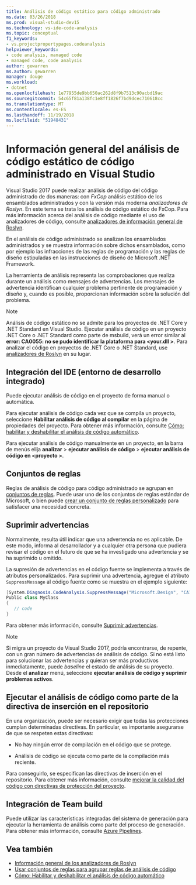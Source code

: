 ```yaml
---
title: Análisis de código estático para código administrado
ms.date: 03/26/2018
ms.prod: visual-studio-dev15
ms.technology: vs-ide-code-analysis
ms.topic: conceptual
f1_keywords:
- vs.projectpropertypages.codeanalysis
helpviewer_keywords:
- code analysis, managed code
- managed code, code analysis
author: gewarren
ms.author: gewarren
manager: douge
ms.workload:
- dotnet
ms.openlocfilehash: 1e77955de9bb650ac262d8f9b7513c90acbd19ac
ms.sourcegitcommit: 54c65f81a138fc1e8ff1826f7bd9dcec710618cc
ms.translationtype: MT
ms.contentlocale: es-ES
ms.lasthandoff: 11/19/2018
ms.locfileid: "51948431"
---
```

# <a name="overview-of-static-code-analysis-for-managed-code-in-visual-studio"></a>Información general del análisis de código estático de código administrado en Visual Studio

Visual Studio 2017 puede realizar análisis de código del código administrado de dos maneras: con *FxCop* análisis estático de los ensamblados administrados y con la versión más moderna *analizadores de Roslyn*. En este tema se trata los análisis de código estático de FxCop. Para más información acerca del análisis de código mediante el uso de analizadores de código, consulte [analizadores de información general de Roslyn](../code-quality/roslyn-analyzers-overview.md).

En el análisis de código administrado se analizan los ensamblados administrados y se muestra información sobre dichos ensamblados, como por ejemplo las infracciones de las reglas de programación y las reglas de diseño estipuladas en las instrucciones de diseño de Microsoft .NET Framework.

La herramienta de análisis representa las comprobaciones que realiza durante un análisis como mensajes de advertencias. Los mensajes de advertencia identifican cualquier problema pertinente de programación y diseño y, cuando es posible, proporcionan información sobre la solución del problema.

> [!NOTE]
> Análisis de código estático no se admite para los proyectos de .NET Core y .NET Standard en Visual Studio. Ejecutar análisis de código en un proyecto .NET Core o .NET Standard como parte de msbuild, verá un error similar al **error: CA0055: no se pudo identificar la plataforma para \<your.dll >**. Para analizar el código en proyectos de .NET Core o .NET Standard, use [analizadores de Roslyn](../code-quality/roslyn-analyzers-overview.md) en su lugar.

## <a name="ide-integrated-development-environment-integration"></a>Integración del IDE (entorno de desarrollo integrado)

Puede ejecutar análisis de código en el proyecto de forma manual o automática.

Para ejecutar análisis de código cada vez que se compila un proyecto, seleccione **Habilitar análisis de código al compilar** en la página de propiedades del proyecto. Para obtener más información, consulte [Cómo: habilitar y deshabilitar el análisis de código automático](../code-quality/how-to-enable-and-disable-automatic-code-analysis-for-managed-code.md).

Para ejecutar análisis de código manualmente en un proyecto, en la barra de menús elija **analizar** > **ejecutar análisis de código** > **ejecutar análisis de código en \<proyecto >**.

## <a name="rule-sets"></a>Conjuntos de reglas

Reglas de análisis de código para código administrado se agrupan en [conjuntos de reglas](../code-quality/using-rule-sets-to-group-code-analysis-rules.md). Puede usar uno de los conjuntos de reglas estándar de Microsoft, o bien puede [crear un conjunto de reglas personalizado](../code-quality/how-to-create-a-custom-rule-set.md) para satisfacer una necesidad concreta.

## <a name="suppress-warnings"></a>Suprimir advertencias

Normalmente, resulta útil indicar que una advertencia no es aplicable. De este modo, informa al desarrollador y a cualquier otra persona que pudiera revisar el código en el futuro de que se ha investigado una advertencia y se ha suprimido u omitido.

La supresión de advertencias en el código fuente se implementa a través de atributos personalizados. Para suprimir una advertencia, agregue el atributo `SuppressMessage` al código fuente como se muestra en el ejemplo siguiente:

```csharp
[System.Diagnosis.CodeAnalysis.SuppressMessage("Microsoft.Design", "CA1039:ListsAreStrongTyped")]
Public class MyClass
{
   // code
}
```

Para obtener más información, consulte [Suprimir advertencias](../code-quality/in-source-suppression-overview.md).

> [!NOTE]
> Si migra un proyecto de Visual Studio 2017, podría encontrarse, de repente, con un gran número de advertencias de análisis de código. Si no está listo para solucionar las advertencias y quieran ser más productivos inmediatamente, puede *baseline* el estado de análisis de su proyecto. Desde el **analizar** menú, seleccione **ejecutar análisis de código y suprimir problemas activos**.

## <a name="run-code-analysis-as-part-of-check-in-policy"></a>Ejecutar el análisis de código como parte de la directiva de inserción en el repositorio

En una organización, puede ser necesario exigir que todas las protecciones cumplan determinadas directivas. En particular, es importante asegurarse de que se respeten estas directivas:

- No hay ningún error de compilación en el código que se protege.

- Análisis de código se ejecuta como parte de la compilación más reciente.

Para conseguirlo, se especifican las directivas de inserción en el repositorio. Para obtener más información, consulte [mejorar la calidad del código con directivas de protección del proyecto](../code-quality/enhancing-code-quality-with-team-project-check-in-policies.md).

## <a name="team-build-integration"></a>Integración de Team build

Puede utilizar las características integradas del sistema de generación para ejecutar la herramienta de análisis como parte del proceso de generación. Para obtener más información, consulte [Azure Pipelines](/azure/devops/pipelines/index?view=vsts).

## <a name="see-also"></a>Vea también

- [Información general de los analizadores de Roslyn](../code-quality/roslyn-analyzers-overview.md)
- [Usar conjuntos de reglas para agrupar reglas de análisis de código](../code-quality/using-rule-sets-to-group-code-analysis-rules.md)
- [Cómo: Habilitar y deshabilitar el análisis de código automático](../code-quality/how-to-enable-and-disable-automatic-code-analysis-for-managed-code.md)
